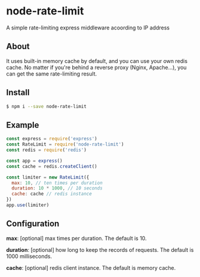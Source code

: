 # node-rate-limit

  A simple rate-limiting express middleware acoording to IP address

## About

  It uses built-in memory cache by default, and you can use your own redis cache. No matter if you're behind a reverse proxy (Nginx, Apache...), you can get the same rate-limiting result.
  

## Install

```sh
$ npm i --save node-rate-limit
```

## Example

```js
const express = require('express')
const RateLimit = require('node-rate-limit')
const redis = require('redis')

const app = express()
const cache = redis.createClient()

const limiter = new RateLimit({
  max: 10, // ten times per duration
  duration: 10 * 1000, // 10 seconds
  cache: cache // redis instance
})
app.use(limiter)
```

## Configuration

  **max**: [optional] max times per duration. The default is 10.

  **duration**: [optional] how long to keep the records of requests. The default is 1000 milliseconds.

  **cache**: [optional] redis client instance. The default is memory cache.